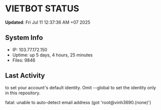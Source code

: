 # VIETBOT STATUS
**Updated**: Fri Jul 11 12:37:36 AM +07 2025

## System Info
- IP: 103.77.172.150
- Uptime: up 5 days, 4 hours, 25 minutes
- Files: 9846

## Last Activity

to set your account's default identity.
Omit --global to set the identity only in this repository.

fatal: unable to auto-detect email address (got 'root@vinh3690.(none)')
